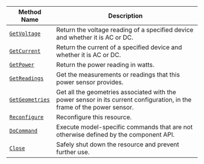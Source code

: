 <!-- prettier-ignore -->
| Method Name | Description |
| ----------- | ----------- |
| [`GetVoltage`](/components/power-sensor/#getvoltage) | Return the voltage reading of a specified device and whether it is AC or DC. |
| [`GetCurrent`](/components/power-sensor/#getcurrent) | Return the current of a specified device and whether it is AC or DC. |
| [`GetPower`](/components/power-sensor/#getpower) | Return the power reading in watts. |
| [`GetReadings`](/components/power-sensor/#getreadings) | Get the measurements or readings that this power sensor provides. |
| [`GetGeometries`](/components/power-sensor/#getgeometries) | Get all the geometries associated with the power sensor in its current configuration, in the frame of the power sensor. |
| [`Reconfigure`](/components/power-sensor/#reconfigure) | Reconfigure this resource. |
| [`DoCommand`](/components/power-sensor/#docommand) | Execute model-specific commands that are not otherwise defined by the component API. |
| [`Close`](/components/power-sensor/#close) | Safely shut down the resource and prevent further use. |

